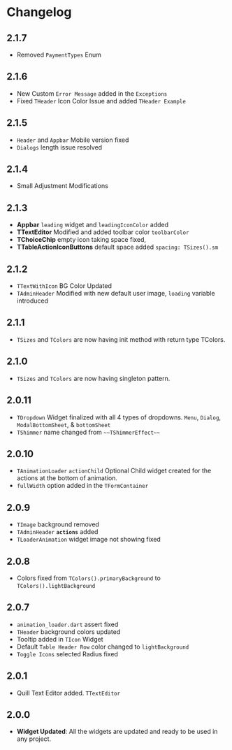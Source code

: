 # Changelog

## 2.1.7
- Removed `PaymentTypes` Enum

## 2.1.6
- New Custom `Error Message` added in the `Exceptions`
- Fixed `THeader` Icon Color Issue and added `THeader Example`


## 2.1.5
- `Header` and `Appbar` Mobile version fixed
- `Dialogs` length issue resolved


## 2.1.4
- Small Adjustment Modifications

## 2.1.3
- **Appbar** `leading` widget and `leadingIconColor` added
- **TTextEditor** Modified and added toolbar color `toolbarColor`
- **TChoiceChip** empty icon taking space fixed,
- **TTableActionIconButtons** default space added `spacing: TSizes().sm`

## 2.1.2
- `TTextWithIcon` BG Color Updated
- `TAdminHeader` Modified with new default user image, `loading` variable introduced

## 2.1.1
- `TSizes` and `TColors` are now having init method with return type TColors.

## 2.1.0
- `TSizes` and `TColors` are now having singleton pattern.

## 2.0.11
- `TDropdown` Widget finalized with all 4 types of dropdowns. `Menu`, `Dialog`, `ModalBottomSheet`, & `bottomSheet`
- `TShimmer` name changed from `~~TShimmerEffect~~`

## 2.0.10
- `TAnimationLoader` `actionChild` Optional Child widget created for the actions at the bottom of animation.
- `fullWidth` option added in the `TFormContainer`

## 2.0.9
- `TImage` background removed
- `TAdminHeader` **`actions`** added
- `TLoaderAnimation` widget image not showing fixed

## 2.0.8
- Colors fixed from `TColors().primaryBackground` to `TColors().lightBackground`

## 2.0.7
- `animation_loader.dart` assert fixed
- `THeader` background colors updated
- Tooltip added in `TIcon` Widget
- Default `Table Header Row` color changed to `lightBackground`
- `Toggle Icons` selected Radius fixed

## 2.0.1
- Quill Text Editor added. `TTextEditor`
## 2.0.0
- **Widget Updated**: All the widgets are updated and ready to be used in any project.